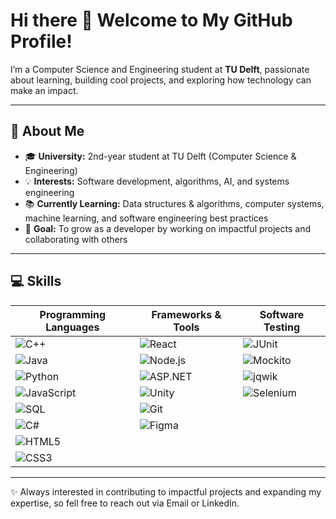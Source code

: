 # Hi there 👋 Welcome to My GitHub Profile!  

I’m a Computer Science and Engineering student at **TU Delft**, passionate about learning, building cool projects, and exploring how technology can make an impact.  

---

## 🔧 About Me  
- 🎓 **University:** 2nd-year student at TU Delft (Computer Science & Engineering)  
- 💡 **Interests:** Software development, algorithms, AI, and systems engineering  
- 📚 **Currently Learning:** Data structures & algorithms, computer systems, machine learning, and software engineering best practices  
- 🚀 **Goal:** To grow as a developer by working on impactful projects and collaborating with others  

---

## 💻 Skills  

| Programming Languages | Frameworks & Tools | Software Testing |
|------------------------|---------------------|------------------|
| ![C++](https://img.shields.io/badge/C++-00599C?style=for-the-badge&logo=cplusplus&logoColor=white) | ![React](https://img.shields.io/badge/React-20232A?style=for-the-badge&logo=react&logoColor=61DAFB) | ![JUnit](https://img.shields.io/badge/JUnit-25A162?style=for-the-badge&logo=junit5&logoColor=white) |
| ![Java](https://img.shields.io/badge/Java-007396?style=for-the-badge&logo=openjdk&logoColor=white) | ![Node.js](https://img.shields.io/badge/Node.js-339933?style=for-the-badge&logo=nodedotjs&logoColor=white) | ![Mockito](https://img.shields.io/badge/Mockito-25A162?style=for-the-badge&logo=java&logoColor=white) |
| ![Python](https://img.shields.io/badge/Python-3776AB?style=for-the-badge&logo=python&logoColor=white) | ![ASP.NET](https://img.shields.io/badge/ASP.NET-512BD4?style=for-the-badge&logo=dotnet&logoColor=white) | ![jqwik](https://img.shields.io/badge/jqwik-FF6600?style=for-the-badge&logo=java&logoColor=white) |
| ![JavaScript](https://img.shields.io/badge/JavaScript-F7DF1E?style=for-the-badge&logo=javascript&logoColor=black) | ![Unity](https://img.shields.io/badge/Unity-100000?style=for-the-badge&logo=unity&logoColor=white) | ![Selenium](https://img.shields.io/badge/Selenium-43B02A?style=for-the-badge&logo=selenium&logoColor=white) |
| ![SQL](https://img.shields.io/badge/SQL-4479A1?style=for-the-badge&logo=mysql&logoColor=white) | ![Git](https://img.shields.io/badge/Git-F05032?style=for-the-badge&logo=git&logoColor=white) | |
| ![C#](https://img.shields.io/badge/C%23-239120?style=for-the-badge&logo=c-sharp&logoColor=white) | ![Figma](https://img.shields.io/badge/Figma-F24E1E?style=for-the-badge&logo=figma&logoColor=white) | |
| ![HTML5](https://img.shields.io/badge/HTML5-E34F26?style=for-the-badge&logo=html5&logoColor=white) | | |
| ![CSS3](https://img.shields.io/badge/CSS3-1572B6?style=for-the-badge&logo=css3&logoColor=white) | | |

---

✨ Always interested in contributing to impactful projects and expanding my expertise, so fell free to reach out via Email or LinkedIn.  
